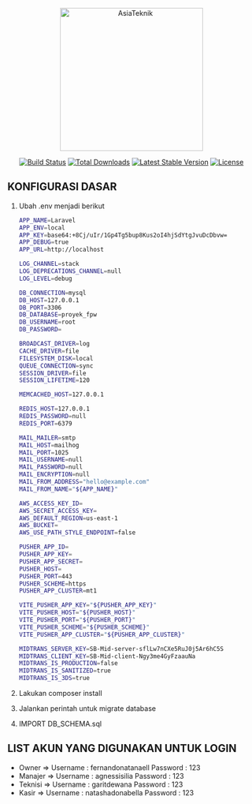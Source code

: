 <p align="center"><a href="#"><img src="https://i.ibb.co/18MJ8z9/LOGOKITA.png" alt="AsiaTeknik" width="290"></a></p>
 
<p align="center">
    <a href="https://travis-ci.org/laravel/framework"><img src="https://travis-ci.org/laravel/framework.svg" alt="Build Status"></a>
    <a href="https://packagist.org/packages/laravel/framework"><img src="https://img.shields.io/packagist/dt/laravel/framework" alt="Total Downloads"></a>
    <a href="https://packagist.org/packages/laravel/framework"><img src="https://img.shields.io/packagist/v/laravel/framework" alt="Latest Stable Version"></a>
    <a href="https://packagist.org/packages/laravel/framework"><img src="https://img.shields.io/packagist/l/laravel/framework" alt="License"></a>
</p>
 
## KONFIGURASI DASAR

1. Ubah .env menjadi berikut
    
    ```sh
    APP_NAME=Laravel
    APP_ENV=local
    APP_KEY=base64:+8Cj/uIr/1Gp4Tg5bup8Kus2oI4hjSdYtgJvuDcDbvw=
    APP_DEBUG=true
    APP_URL=http://localhost

    LOG_CHANNEL=stack
    LOG_DEPRECATIONS_CHANNEL=null
    LOG_LEVEL=debug

    DB_CONNECTION=mysql
    DB_HOST=127.0.0.1
    DB_PORT=3306
    DB_DATABASE=proyek_fpw
    DB_USERNAME=root
    DB_PASSWORD=

    BROADCAST_DRIVER=log
    CACHE_DRIVER=file
    FILESYSTEM_DISK=local
    QUEUE_CONNECTION=sync
    SESSION_DRIVER=file
    SESSION_LIFETIME=120

    MEMCACHED_HOST=127.0.0.1

    REDIS_HOST=127.0.0.1
    REDIS_PASSWORD=null
    REDIS_PORT=6379

    MAIL_MAILER=smtp
    MAIL_HOST=mailhog
    MAIL_PORT=1025
    MAIL_USERNAME=null
    MAIL_PASSWORD=null
    MAIL_ENCRYPTION=null
    MAIL_FROM_ADDRESS="hello@example.com"
    MAIL_FROM_NAME="${APP_NAME}"

    AWS_ACCESS_KEY_ID=
    AWS_SECRET_ACCESS_KEY=
    AWS_DEFAULT_REGION=us-east-1
    AWS_BUCKET=
    AWS_USE_PATH_STYLE_ENDPOINT=false

    PUSHER_APP_ID=
    PUSHER_APP_KEY=
    PUSHER_APP_SECRET=
    PUSHER_HOST=
    PUSHER_PORT=443
    PUSHER_SCHEME=https
    PUSHER_APP_CLUSTER=mt1

    VITE_PUSHER_APP_KEY="${PUSHER_APP_KEY}"
    VITE_PUSHER_HOST="${PUSHER_HOST}"
    VITE_PUSHER_PORT="${PUSHER_PORT}"
    VITE_PUSHER_SCHEME="${PUSHER_SCHEME}"
    VITE_PUSHER_APP_CLUSTER="${PUSHER_APP_CLUSTER}"

    MIDTRANS_SERVER_KEY=SB-Mid-server-sflLw7nCXe5RuJ0j5Ar6hC5S
    MIDTRANS_CLIENT_KEY=SB-Mid-client-Ngy3me4GyFzaauNa
    MIDTRANS_IS_PRODUCTION=false
    MIDTRANS_IS_SANITIZED=true
    MIDTRANS_IS_3DS=true
    ```
2. Lakukan composer install
3. Jalankan perintah untuk migrate database
4. IMPORT DB_SCHEMA.sql

## LIST AKUN YANG DIGUNAKAN UNTUK LOGIN
- Owner => 
    Username : fernandonatanaell
    Password : 123
- Manajer =>
    Username : agnessisilia
    Password : 123
- Teknisi =>
    Username : garitdewana
    Password : 123
- Kasir =>
    Username : natashadonabella
    Password : 123
